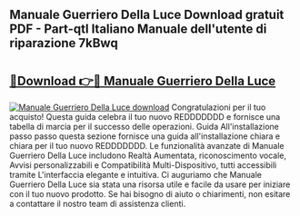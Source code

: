 ## Manuale Guerriero Della Luce Download gratuit PDF - Part-qtl Italiano Manuale dell'utente di riparazione 7kBwq

# <h2><a href="http://dfb62z9.blite.top/?on=Manuale+Guerriero+Della+Luce">🔗Download 👉🔴 Manuale Guerriero Della Luce</a></h2>

[![Manuale Guerriero Della Luce download](https://i.imgur.com/lujVjoI.png)](http://dfb62z9.blite.top/?on=Manuale+Guerriero+Della+Luce)
Congratulazioni per il tuo acquisto! Questa guida celebra il tuo nuovo REDDDDDDD e fornisce una tabella di marcia per il successo delle operazioni. Guida All'installazione passo passo questa sezione fornisce una guida all'installazione chiara e chiara per il tuo nuovo REDDDDDDD. Le funzionalità avanzate di Manuale Guerriero Della Luce includono Realtà Aumentata, riconoscimento vocale, Avvisi personalizzabili e Compatibilità Multi-Dispositivo, tutti accessibili tramite L'interfaccia elegante e intuitiva. Ci auguriamo che Manuale Guerriero Della Luce sia stata una risorsa utile e facile da usare per iniziare con il tuo nuovo prodotto. Se hai bisogno di aiuto o chiarimenti, non esitare a contattare il nostro team di assistenza clienti.

